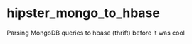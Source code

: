 hipster_mongo_to_hbase
======================

Parsing MongoDB queries to hbase (thrift) before it was cool
